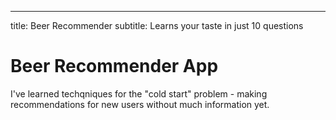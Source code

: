 ---
title: Beer Recommender
subtitle: Learns your taste in just 10 questions


# Beer Recommender App

I've learned techqniques for the "cold start" problem - making recommendations for new users without much information yet.
